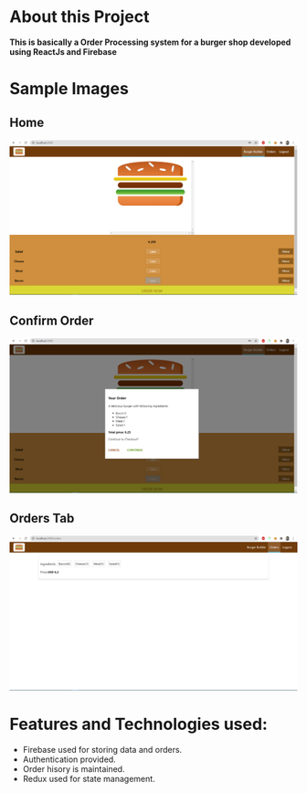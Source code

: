 # About this Project

**This is basically a Order Processing system for a burger shop developed using ReactJs and Firebase**

# Sample Images

## Home

<img src="./img/home.png" alt="img"/>

## Confirm Order

<img src="./img/confirm.png" alt="img"/>

## Orders Tab

<img src="./img/orders.png" alt="img"/>

# Features and Technologies used:

- Firebase used for storing data and orders.
- Authentication provided.
- Order hisory is maintained.
- Redux used for state management.
